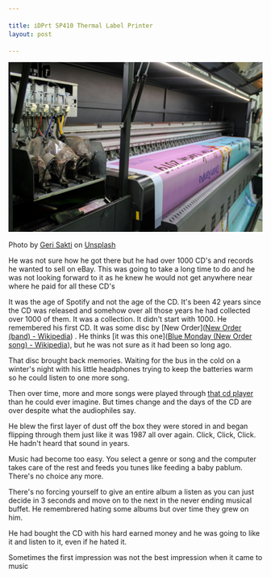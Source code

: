 ```yaml
---

title: iDPrt SP410 Thermal Label Printer
layout: post

---
```


![printer](/assets/printer.jpg)

Photo by <a href="https://unsplash.com/@msgr?utm_content=creditCopyText&utm_medium=referral&utm_source=unsplash">Geri Sakti</a> on <a href="https://unsplash.com/photos/a-large-machine-with-a-lot-of-papers-on-it-CYrYxz-uvE4?utm_content=creditCopyText&utm_medium=referral&utm_source=unsplash">Unsplash</a>

He was not sure how he got there but he had over 1000 CD's and records he wanted to sell on eBay. This was going to take a long time to do and he was not looking forward to it as he knew he would not get anywhere near where he paid for all these CD's

It was the age of Spotify and not the age of the CD. It's been 42 years since the CD was released and somehow over all those years he had collected over 1000 of them. It was a collection. It didn't start with 1000. He remembered his first CD. It was some disc by [New Order]([New Order (band) - Wikipedia](https://en.wikipedia.org/wiki/New_Order_(band))) . He thinks [it was this one]([Blue Monday (New Order song) - Wikipedia](https://en.wikipedia.org/wiki/Blue_Monday_(New_Order_song))), but he was not sure as it had been so long ago. 



That disc brought back memories. Waiting for the bus in the cold on a winter's night with his little headphones trying to keep the batteries warm so he could listen to one more song. 



Then over time, more and more songs were played through [ that cd player](https://amzn.to/4eV3z4qhttps://amzn.to/4eV3z4q) than he could ever imagine. But times change and the days of the CD are over despite what the audiophiles say.



He blew the first layer of dust off the box they were stored in and began flipping through them just like it was 1987 all over again. Click, Click, Click.  He hadn't heard that sound in years. 

Music had become too easy. You select a genre or song and the computer takes care of the rest and feeds you tunes like feeding a baby pablum. There's no choice any more. 

There's no forcing yourself to give an entire album a listen as you can just decide in 3 seconds and move on to the next in the never ending musical buffet. He remembrered hating some albums but over time they grew on him.

He had bought the CD with  his hard earned money and  he was going to like it and listen to it, even if he hated it. 

Sometimes the first impression was not the best impression when it came to music